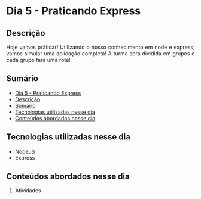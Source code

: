 # Dia 5 - Praticando Express

## Descrição
<p align="justify">
Hoje vamos práticar! Utilizando o nosso conhecimento em node e express, vamos simular uma aplicação completa! A turma será dividida em grupos e cada grupo fará uma rota!
</p>

## Sumário
- [Dia 5 - Praticando Express](#dia-5---praticando-express)
- [Descrição](#descrição)
- [Sumário](#sumário)
- [Tecnologias utilizadas nesse dia](#tecnologias-utilizadas-nesse-dia)
- [Conteúdos abordados nesse dia](#conteúdos-abordados-nesse-dia)

## Tecnologias utilizadas nesse dia
- NodeJS
- Express

## Conteúdos abordados nesse dia
1. Atividades
